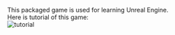This packaged game is used for learning Unreal Engine.<br>
Here is tutorial of this game:<br>
![tutorial]( "tutorial")
